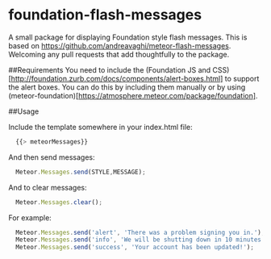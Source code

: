 foundation-flash-messages
=========================

A small package for displaying Foundation style flash messages. This is based on https://github.com/andreavaghi/meteor-flash-messages. Welcoming any pull requests that add thoughtfully to the package.

##Requirements
You need to include the (Foundation JS and CSS)[http://foundation.zurb.com/docs/components/alert-boxes.html] to support the alert boxes. You can do this by including them manually or by using (meteor-foundation)[https://atmosphere.meteor.com/package/foundation].

##Usage

Include the template somewhere in your index.html file:
```javascript
  {{> meteorMessages}}
```
And then send messages:
```javascript
  Meteor.Messages.send(STYLE,MESSAGE);
```
And to clear messages:
```javascript
  Meteor.Messages.clear();
```
For example:
```javascript
  Meteor.Messages.send('alert', 'There was a problem signing you in.');
  Meteor.Messages.send('info', 'We will be shutting down in 10 minutes.');
  Meteor.Messages.send('success', 'Your account has been updated!');